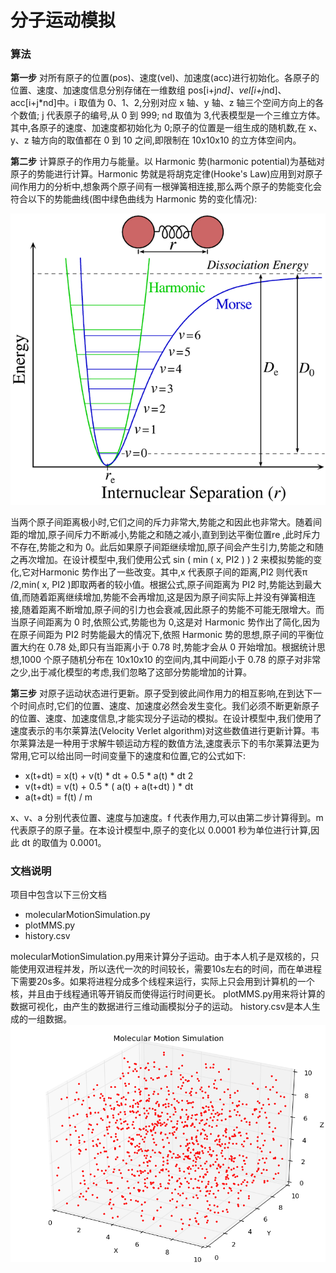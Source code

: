 # 分子运动模拟

### 算法
**第一步**
	对所有原子的位置(pos)、速度(vel)、加速度(acc)进行初始化。各原子的位置、速度、加速度信息分别存储在一维数组 pos[i+j*nd]、vel[i+j*nd]、acc[i+j*nd]中。i 取值为 0、1、2,分别对应 x 轴、y 轴、z 轴三个空间方向上的各个数值; j 代表原子的编号,从 0 到 999; nd 取值为 3,代表模型是一个三维立方体。其中,各原子的速度、加速度都初始化为 0;原子的位置是一组生成的随机数,在 x、y、z 轴方向的取值都在 0 到 10 之间,即限制在 10x10x10 的立方体空间内。

**第二步**
	计算原子的作用力与能量。以 Harmonic 势(harmonic potential)为基础对原子的势能进行计算。Harmonic 势就是将胡克定律(Hooke's Law)应用到对原子间作用力的分析中,想象两个原子间有一根弹簧相连接,那么两个原子的势能变化会符合以下的势能曲线(图中绿色曲线为 Harmonic 势的变化情况):

![势能曲线 | center](forceLine.png)


当两个原子间距离极小时,它们之间的斥力非常大,势能之和因此也非常大。随着间距的增加,原子间斥力不断减小,势能之和随之减小,直到到达平衡位置re ,此时斥力不存在,势能之和为 0。此后如果原子间距继续增加,原子间会产生引力,势能之和随之再次增加。在设计模型中,我们使用公式 sin ( min ( x, PI2 ) ) 2 来模拟势能的变化,它对Harmonic 势作出了一些改变。其中,x 代表原子间的距离,PI2 则代表π /2,min( x, PI2 )即取两者的较小值。根据公式,原子间距离为 PI2 时,势能达到最大值,而随着距离继续增加,势能不会再增加,这是因为原子间实际上并没有弹簧相连接,随着距离不断增加,原子间的引力也会衰减,因此原子的势能不可能无限增大。而当原子间距离为 0 时,依照公式,势能也为 0,这是对 Harmonic 势作出了简化,因为在原子间距为 PI2 时势能最大的情况下,依照 Harmonic 势的思想,原子间的平衡位置大约在 0.78 处,即只有当距离小于 0.78 时,势能才会从 0 开始增加。根据统计思想,1000 个原子随机分布在 10x10x10 的空间内,其中间距小于 0.78 的原子对非常之少,出于减化模型的考虑,我们忽略了这部分势能增加的计算。

**第三步**
	对原子运动状态进行更新。原子受到彼此间作用力的相互影响,在到达下一个时间点时,它们的位置、速度、加速度必然会发生变化。我们必须不断更新原子的位置、速度、加速度信息,才能实现分子运动的模拟。在设计模型中,我们使用了速度表示的韦尔莱算法(Velocity Verlet algorithm)对这些数值进行更新计算。韦尔莱算法是一种用于求解牛顿运动方程的数值方法,速度表示下的韦尔莱算法更为常用,它可以给出同一时间变量下的速度和位置,它的公式如下:
* x(t+dt) = x(t) + v(t) * dt + 0.5 * a(t) * dt 2
* v(t+dt) = v(t) + 0.5 * ( a(t) + a(t+dt) ) * dt
* a(t+dt) = f(t) / m

x、v、a 分别代表位置、速度与加速度。f 代表作用力,可以由第二步计算得到。m 代表原子的原子量。在本设计模型中,原子的变化以 0.0001 秒为单位进行计算,因此 dt 的取值为 0.0001。

### 文档说明
项目中包含以下三份文档

* molecularMotionSimulation.py
* plotMMS.py
* history.csv

molecularMotionSimulation.py用来计算分子运动。由于本人机子是双核的，只能使用双进程并发，所以迭代一次的时间较长，需要10s左右的时间，而在单进程下需要20s多。如果将进程分成多个线程来运行，实际上只会用到计算机的一个核，并且由于线程通讯等开销反而使得运行时间更长。
plotMMS.py用来将计算的数据可视化，由产生的数据进行三维动画模拟分子的运动。
history.csv是本人生成的一组数据。	
![势能曲线 | center ](example.png)
